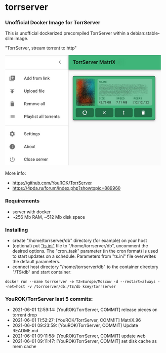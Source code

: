 # torrserver
### Unofficial Docker Image for TorrServer

This is unofficial dockerized precompiled TorrServer within a debian:stable-slim image.

"TorrServer, stream torrent to http"

![TorrServer](https://raw.githubusercontent.com/MrKsey/torrserver/master/ts.jpg)

More info:
- https://github.com/YouROK/TorrServer
- https://4pda.ru/forum/index.php?showtopic=889960

### Requirements

* server with docker
* ~256 Mb RAM, ~512 Mb disk space 

### Installing

- сreate "/home/torrserver/db" directory (for example) on your host
- (optional) put ["ts.ini"](https://raw.githubusercontent.com/MrKsey/torrserver/master/ts.ini) file to "/home/torrserver/db", uncomment the desired options. The "cron_task" parameter (in the cron format) is used to start updates on a schedule. Parameters from "ts.ini" file overwrites the default parameters.
- connect host directory "/home/torrserver/db" to the container directory "/TS/db" and start container:
```
docker run --name torrserver -e TZ=Europe/Moscow -d --restart=always --net=host -v /torrserver/db:/TS/db ksey/torrserver
```



### YouROK/TorrServer last 5 commits:
* 2021-06-01 12:59:14: [YouROK/TorrServer, COMMIT] release pieces on torrent drop
* 2021-06-01 11:52:27: [YouROK/TorrServer, COMMIT] MatriX.96
* 2021-06-01 09:23:59: [YouROK/TorrServer, COMMIT] Update README.md
* 2021-06-01 09:11:58: [YouROK/TorrServer, COMMIT] update web
* 2021-06-01 09:11:47: [YouROK/TorrServer, COMMIT] set disk cache as mem cache
